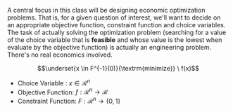 A central focus in this class will be designing economic optimization problems. That is, for a given question of interest, we'll want to decide on an appropriate objective function, constraint function and choice variables. The task of actually solving the optimization problem (searching for a value of the choice variable that is **feasible** and whose value is the lowest when evaluate by the objective function) is actually an engineering problem. There's no real economics involved.


$$\underset{x \in F^{-1}(0)}{\textrm{minimize}} \ f(x)$$

- Choice Variable : $x \in \mathcal{R}^n$ 
- Objective Function:  $f: \mathcal{R}^n \to \mathcal{R}$
- Constraint Function: $F : \mathcal{R}^n \to \{0,1\}$

